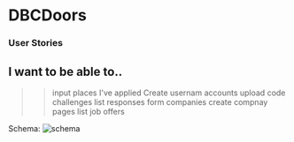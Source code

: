 # DBCDoors

### User Stories
## I want to be able to..
>> input places I've applied
>> Create usernam accounts
>> upload code challenges
>> list responses form companies
>> create compnay pages
>> list job offers

Schema: ![schema](dbc_doors_schema.png)